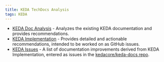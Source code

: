```yaml
---
title: KEDA TechDocs Analysis
tags: KEDA
---
```

- [KEDA Doc Analysis](keda-analysis.md) - Analyzes the existing KEDA documentation and provides recommendations.
- [KEDA Implementation](keda-implementation.md) - Provides detailed and actionable recommendations, intended to be worked on as GitHub issues.
- [KEDA Issues](keda-issues.md) - A list of documentation improvements derived from KEDA Implementation, entered as issues in the [kedacore/keda-docs repo](https://github.com/kedacore/keda-docs/issues/1361).
